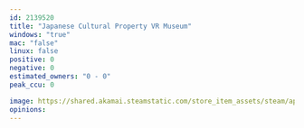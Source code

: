 ```yaml
---
id: 2139520
title: "Japanese Cultural Property VR Museum"
windows: "true"
mac: "false"
linux: false
positive: 0
negative: 0
estimated_owners: "0 - 0"
peak_ccu: 0

image: https://shared.akamai.steamstatic.com/store_item_assets/steam/apps/2139520/header.jpg?t=1711589078
opinions:
---
```

